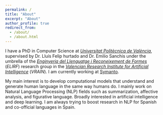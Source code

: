 ```yaml
---
permalink: /
title: "About"
excerpt: "About"
author_profile: true
redirect_from: 
  - /about/
  - /about.html
---
```


I have a PhD in Computer Science at [*Universitat Politècnica de València*](https://www.upv.es), supervised by Dr. Lluís Felip hurtado and Dr. Emilio Sanchis under the umbrella of the [*Enginyeria del Llenguatge i Reconeixement de Formes*](http://elirf.upv.es) (*ELIRF*) research group in the [*Valencian Research Institute for Artificial Intelligence*](https://vrain.upv.es/) (*VRAIN*). I am currently working at [Symanto](https://www.symanto.com/).

My main interest is to develop computational models that understand and generate human language in the same way humans do. I mainly work on Natural Language Processing (NLP) fields such as summarization, affective analysis, and figurative language. Broadly interested in artificial intelligence and deep learning. I am always trying to boost research in NLP for Spanish and co-official languages in Spain.
